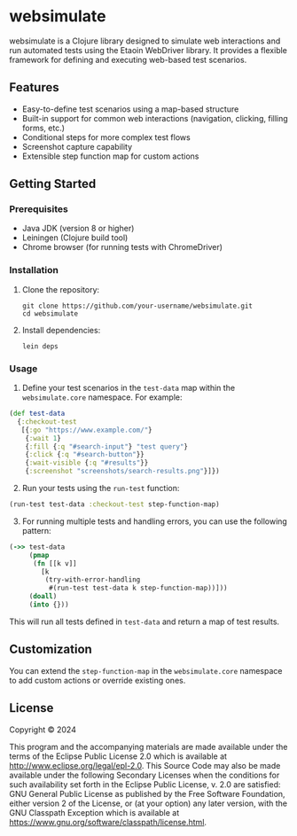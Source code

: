 # websimulate

websimulate is a Clojure library designed to simulate web interactions and run automated tests using the Etaoin WebDriver library. It provides a flexible framework for defining and executing web-based test scenarios.

## Features

- Easy-to-define test scenarios using a map-based structure
- Built-in support for common web interactions (navigation, clicking, filling forms, etc.)
- Conditional steps for more complex test flows
- Screenshot capture capability
- Extensible step function map for custom actions

## Getting Started

### Prerequisites

- Java JDK (version 8 or higher)
- Leiningen (Clojure build tool)
- Chrome browser (for running tests with ChromeDriver)

### Installation

1. Clone the repository:
   ```
   git clone https://github.com/your-username/websimulate.git
   cd websimulate
   ```

2. Install dependencies:
   ```
   lein deps
   ```

### Usage

1. Define your test scenarios in the `test-data` map within the `websimulate.core` namespace. For example:

```clojure
(def test-data
  {:checkout-test
   [{:go "https://www.example.com/"}
    {:wait 1}
    {:fill {:q "#search-input"} "test query"}
    {:click {:q "#search-button"}}
    {:wait-visible {:q "#results"}}
    {:screenshot "screenshots/search-results.png"}]})
```


2. Run your tests using the `run-test` function:

```clojure
(run-test test-data :checkout-test step-function-map)
```


3. For running multiple tests and handling errors, you can use the following pattern:

```clojure
(->> test-data
     (pmap
      (fn [[k v]]
        [k
         (try-with-error-handling
          #(run-test test-data k step-function-map))]))
     (doall)
     (into {}))
```


This will run all tests defined in `test-data` and return a map of test results.

## Customization

You can extend the `step-function-map` in the `websimulate.core` namespace to add custom actions or override existing ones.

## License

Copyright © 2024

This program and the accompanying materials are made available under the terms of the Eclipse Public License 2.0 which is available at http://www.eclipse.org/legal/epl-2.0.
This Source Code may also be made available under the following Secondary Licenses when the conditions for such availability set forth in the Eclipse Public License, v. 2.0 are satisfied: GNU General Public License as published by the Free Software Foundation, either version 2 of the License, or (at your option) any later version, with the GNU Classpath Exception which is available at https://www.gnu.org/software/classpath/license.html.